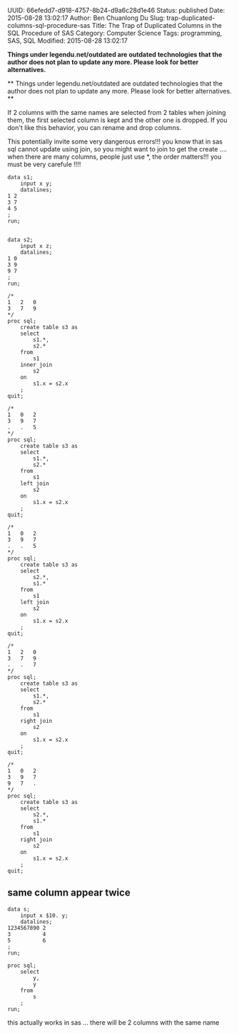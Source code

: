 UUID: 66efedd7-d918-4757-8b24-d9a6c28d1e46
Status: published
Date: 2015-08-28 13:02:17
Author: Ben Chuanlong Du
Slug: trap-duplicated-columns-sql-procedure-sas
Title: The Trap of Duplicated Columns in the SQL Procedure of SAS
Category: Computer Science
Tags: programming, SAS, SQL
Modified: 2015-08-28 13:02:17

**Things under legendu.net/outdated are outdated technologies that the author does not plan to update any more. Please look for better alternatives.**

**
Things under legendu.net/outdated are outdated technologies 
that the author does not plan to update any more. 
Please look for better alternatives.
**


If 2 columns with the same names are selected from 2 tables when joining them,
the first selected column is kept and the other one is dropped.
If you don't like this behavior, you can rename and drop columns.

This potentially invite some very dangerous errors!!! you know that in sas sql cannot update using join,
so you might want to join to get the create .... when there are many columns, people just use *, the order matters!!!
you must be very carefule !!!!

```SAS
data s1;
	input x y;
	datalines;
1 2
3 7
4 5
;
run;


data s2;
	input x z;
	datalines;
1 0
3 9
9 7
;
run;

/*
1	2	0
3	7	9
*/
proc sql;
	create table s3 as
	select
		s1.*,
		s2.*
	from 
		s1
	inner join
		s2
	on
		s1.x = s2.x
	;
quit;

/*
1	0	2
3	9	7
.	.	5
*/
proc sql;
	create table s3 as
	select
		s1.*,
		s2.*
	from 
		s1
	left join
		s2
	on
		s1.x = s2.x
	;
quit;

/*
1	0	2
3	9	7
.	.	5
*/
proc sql;
	create table s3 as
	select
		s2.*,
		s1.*
	from 
		s1
	left join
		s2
	on
		s1.x = s2.x
	;
quit;

/*
1	2	0
3	7	9
.	.	7
*/
proc sql;
	create table s3 as
	select
		s1.*,
		s2.*
	from 
		s1
	right join
		s2
	on
		s1.x = s2.x
	;
quit;

/*
1	0	2
3	9	7
9	7	.
*/
proc sql;
	create table s3 as
	select
		s2.*,
		s1.*
	from 
		s1
	right join
		s2
	on
		s1.x = s2.x
	;
quit;
```
## same column appear twice

```SAS
data s;
	input x $10. y;
	datalines;
1234567890 2 
3          4
5          6
;
run;

proc sql;
	select 
		y,
		y
	from	
		s
	;
run;
```
this actually works in sas ... there will be 2 columns with the same name
